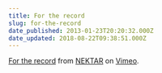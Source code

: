 ```yaml
---
title: For the record
slug: for-the-record
date_published: 2013-01-23T20:20:32.000Z
date_updated: 2018-08-22T09:38:51.000Z
---
```


[For the record](http://vimeo.com/54125853) from [NEKTAR](http://vimeo.com/nektar) on [Vimeo](http://vimeo.com).
